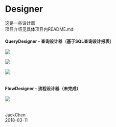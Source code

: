 # Designer
这是一些设计器<br>项目介绍见具体项目内README.md

#### QueryDesigner - 查询设计器（基于SQL查询设计报表）<br><br>![](https://github.com/chen365409389/Designer/blob/master/Img/QD_Main.png)<br><br>![](https://github.com/chen365409389/Designer/blob/master/Img/QD_Run.png)<br><br>![](https://github.com/chen365409389/Designer/blob/master/Img/QD_SQL.png)<br><br>
#### FlowDesigner - 流程设计器（未完成）<br><br>![](https://github.com/chen365409389/Designer/blob/master/Img/FD_Main.png)<br><br>
JackChen<br>
2018-03-11

